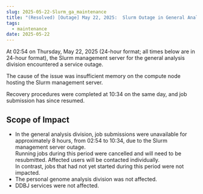 ```yaml
---
slug: 2025-05-22-Slurm_ga_maintenance
title: "(Resolved) [Outage] May 22, 2025:  Slurm Outage in General Analysis Division on Thursday, May 22, 2025"
tags:
  - maintenance
date: 2025-05-22
---
```




At 02:54 on Thursday, May 22, 2025 (24-hour format; all times below are in 24-hour format), the Slurm management server for the general analysis division encountered a service outage.

The cause of the issue was insufficient memory on the compute node hosting the Slurm management server.

Recovery procedures were completed at 10:34 on the same day, and job submission has since resumed.


## Scope of Impact

<!-- truncate -->

- In the general analysis division, job submissions were unavailable for approximately 8 hours, from 02:54 to 10:34, due to the Slurm management server outage.  
Running jobs during this period were cancelled and will need to be resubmitted. Affected users will be contacted individually.  
In contrast, jobs that had not yet started during this period were not impacted.
- The personal genome analysis division was not affected.
- DDBJ services were not affected.